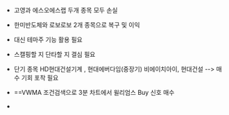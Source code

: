 + 고영과 에스오에스랩 두개 종목 모두 손실
+ 한미반도체와 로보로보 2개 종목으로 복구 및 이익


+ 대신 테마주 기능 활용 필요
+ 스캘핑할 지 단타할 지 결심 필요

+ 단기 종목
   HD현대건설기계 , 현대에버다임(중장기)
   비에이치아이, 현대건설 --> 매수 기회 포착 필요
+ ==VWMA 조건검색으로 3분 차트에서 윌리엄스 Buy 신호 매수
+ 